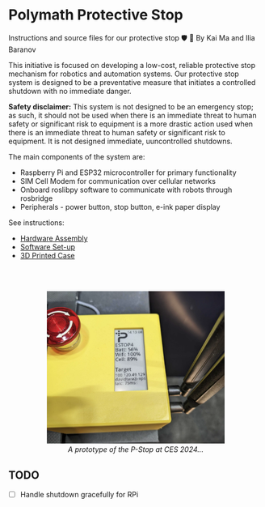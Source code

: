 # Polymath Protective Stop
Instructions and source files for our protective stop 🛡️ 🛑
By Kai Ma and Ilia Baranov

This initiative is focused on developing a low-cost, reliable protective stop mechanism for robotics and automation systems. Our protective stop system is designed to be a preventative measure that initiates a controlled shutdown with no immediate danger.

**Safety disclaimer:** This system is not designed to be an emergency stop; as such, it should not be used when there is an immediate threat to human safety or significant risk to equipment is a more drastic action used when there is an immediate threat to human safety or significant risk to equipment. It is not designed immediate, uuncontrolled shutdowns.

The main components of the system are:
- Raspberry Pi and ESP32 microcontroller for primary functionality
- SIM Cell Modem for communication over cellular networks
- Onboard roslibpy software to communicate with robots through rosbridge
- Peripherals - power button, stop button, e-ink paper display

See instructions:
- [Hardware Assembly](/docs/Hardware.md)
- [Software Set-up](/docs/Software.md)
- [3D Printed Case](/docs/Case.md)

<br><br>
<p align="center">
  <img width="70%" src="/docs/img/pstop-ces.png"> <br><i> A prototype of the P-Stop at CES 2024... </i>
</p>

## TODO
- [ ] Handle shutdown gracefully for RPi